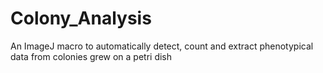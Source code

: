 # Colony_Analysis
An ImageJ macro to automatically detect, count and extract phenotypical data from colonies grew on a petri dish 
